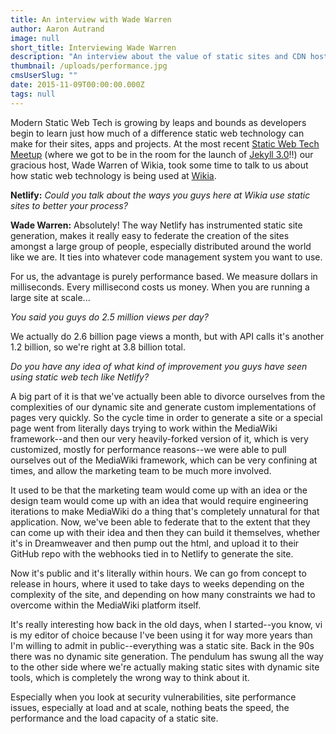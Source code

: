 ```yaml
---
title: An interview with Wade Warren
author: Aaron Autrand
image: null
short_title: Interviewing Wade Warren
description: "An interview about the value of static sites and CDN hosting with VP of Operations @ Wikia that serves 36,000 http requests per second."
thumbnail: /uploads/performance.jpg
cmsUserSlug: ""
date: 2015-11-09T00:00:00.000Z
tags: null
---
```


Modern Static Web Tech is growing by leaps and bounds as developers begin to learn just how much of a difference static web technology can make for their sites, apps and projects. At the most recent [Static Web Tech Meetup](http://www.meetup.com/sf-static-web-tech/) (where we got to be in the room for the launch of [Jekyll 3.0](https://jekyllrb.com/)!!) our gracious host, Wade Warren of Wikia, took some time to talk to us about how static web technology is being used at [Wikia](http://www.wikia.com/).

**Netlify:** _Could you talk about the ways you guys here at Wikia use static sites to better your process?_

**Wade Warren:** Absolutely! The way Netlify has instrumented static site generation, makes it really easy to federate the creation of the sites amongst a large group of people, especially distributed around the world like we are. It ties into whatever code management system you want to use.

For us, the advantage is purely performance based. We measure dollars in milliseconds. Every millisecond costs us money. When you are running a large site at scale...

_You said you guys do 2.5 million views per day?_

We actually do 2.6 billion page views a month, but with API calls it's another 1.2 billion, so we're right at 3.8 billion total.

_Do you have any idea of what kind of improvement you guys have seen using static web tech like Netlify?_

A big part of it is that we've actually been able to divorce ourselves from the complexities of our dynamic site and generate custom implementations of pages very quickly. So the cycle time in order to generate a site or a special page went from literally days trying to work within the MediaWiki framework--and then our very heavily-forked version of it, which is very customized, mostly for performance reasons--we were able to pull ourselves out of the MediaWiki framework, which can be very confining at times, and allow the marketing team to be much more involved.

It used to be that the marketing team would come up with an idea or the design team would come up with an idea that would require engineering iterations to make MediaWiki do a thing that's completely unnatural for that application. Now, we've been able to federate that to the extent that they can come up with their idea and then they can build it themselves, whether it's in Dreamweaver and then pump out the html, and upload it to their GitHub repo with the webhooks tied in to Netlify to generate the site.

Now it's public and it's literally within hours. We can go from concept to release in hours, where it used to take days to weeks depending on the complexity of the site, and depending on how many constraints we had to overcome within the MediaWiki platform itself.

It's really interesting how back in the old days, when I started--you know, vi is my editor of choice because I've been using it for way more years than I'm willing to admit in public--everything was a static site. Back in the 90s there was no dynamic site generation. The pendulum has swung all the way to the other side where we're actually making static sites with dynamic site tools, which is completely the wrong way to think about it.

Especially when you look at security vulnerabilities, site performance issues, especially at load and at scale, nothing beats the speed, the performance and the load capacity of a static site.
